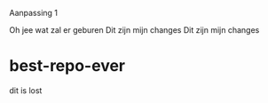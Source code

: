 
Aanpassing 1

Oh jee wat zal er geburen Dit zijn mijn changes Dit zijn mijn changes


# best-repo-ever

dit is lost
